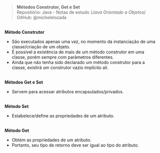 > **Métodos Construtor, Get e Set**     
> Repositório: Java - Notas de estudo *(Java Orientado a Objetos)*    
> GitHub: @michelelozada
&nbsp;
     
&nbsp;  
**Método Construtor**
 - São executados apenas uma vez, no momento da instanciação de uma classe/criação de um objeto. 	
 - É possível a existência de mais de um método construtor em uma classe, porém sempre com parâmetros diferentes.
 - Ainda que não tenha sido declarado um método construtor para a classe, existirá um construtor vazio implícito ali.    
&nbsp;     
         
**Métodos Get e Set**
 - Servem para acessar atributos encapsulados/privados.      
&nbsp;       
        
**Método Set** 
 - Estabelece/define as propriedades de um atributo.        
&nbsp;       
        
**Método Get**
 - Obtém as propriedades de um atributo.  
 - Portanto, seu tipo de retorno deve ser igual ao tipo do atributo.  
